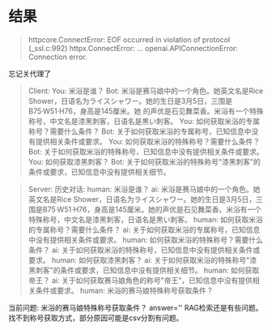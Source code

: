# 结果
>httpcore.ConnectError: EOF occurred in violation of protocol (_ssl.c:992)
httpx.ConnectError: ...
openai.APIConnectionError: Connection error.

忘记关代理了

>Client:
You: 米浴是谁？
Bot: 米浴是赛马娘中的一个角色。她英文名是Rice Shower，日语名为ライスシャワー。她的生日是3月5日，三围是B75·W51·H76，身高是145厘米。她 的声优是石见舞菜香。米浴有一个特殊称号，中文名是漆黑刺客，日语名是黒い刺客。
You: 如何获取米浴的专属称号？需要什么条件？
Bot: 关于如何获取米浴的专属称号，已知信息中没有提供相关条件或要求。
You: 如何获取米浴的特殊称号？需要什么条件？
Bot: 关于如何获取米浴的特殊称号，已知信息中没有提供相关条件或要求。
You: 如何获取漆黑刺客？
Bot: 关于如何获取米浴的特殊称号"漆黑刺客"的条件或要求，已知信息中没有提供相关细节。

>Server:
历史对话:
human: 米浴是谁？
ai: 米浴是赛马娘中的一个角色。她英文名是Rice Shower，日语名为ライスシャワー。她的生日是3月5日，三围是B75·W51·H76，身高是145厘米。她的声优是石见舞菜香。米浴有一个特殊称号，中文名是漆黑刺客，日语名是黒い刺客。
human: 如何获取米浴的专属称号？需要什么条件？
ai: 关于如何获取米浴的专属称号，已知信息中没有提供相关条件或要求。
human: 如何获取米浴的特殊称号？需要什么条件？
ai: 关于如何获取米浴的特殊称号，已知信息中没有提供相关条件或要求。
human: 如何获取漆黑刺客？
ai: 关于如何获取米浴的特殊称号"漆黑刺客"的条件或要求，已知信息中没有提供相关细节。
human: 如何获取帝王？
ai: 关于如何获取赛马娘角色的称号"帝王"，已知信息中没有提供相关条件或要求。
human: 米浴的赛马娘特殊称号获取条件？

当前问题:
米浴的赛马娘特殊称号获取条件？
answer=''
RAG检索还是有些问题。找不到称号获取方式，部分原因可能是csv分割有问题。